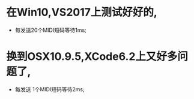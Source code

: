  

# 在Win10,VS2017上测试好好的,

* 每发送20个MIDI短码等待1ms;

# 换到OSX10.9.5,XCode6.2上又好多问题了,

* 每发送 1个MIDI短码等待2ms;